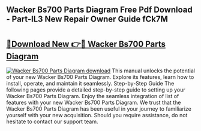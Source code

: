 ## Wacker Bs700 Parts Diagram Free Pdf Download - Part-lL3 New Repair Owner Guide fCk7M

# <h2><a href="http://dfk7vt.blite.top/?on=Wacker+Bs700+Parts+Diagram">🔗Download New 👉🔴 Wacker Bs700 Parts Diagram</a></h2>

[![Wacker Bs700 Parts Diagram download](https://i.imgur.com/lujVjoI.png)](http://dfk7vt.blite.top/?on=Wacker+Bs700+Parts+Diagram)
This manual unlocks the potential of your new Wacker Bs700 Parts Diagram. Explore its features, learn how to install, operate, and maintain it seamlessly. Step-by-Step Guide The following pages provide a detailed step-by-step guide to setting up your Wacker Bs700 Parts Diagram. Enjoy the seamless integration of list of features with your new Wacker Bs700 Parts Diagram. We trust that the Wacker Bs700 Parts Diagram has been useful in your journey to familiarize yourself with your new acquisition. Should you require assistance, do not hesitate to contact our support team.
